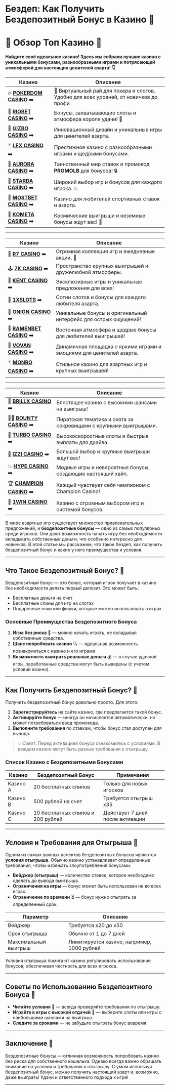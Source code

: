 # Бездеп: Как Получить Бездепозитный Бонус в Казино 🚀
# 🎰 Обзор Топ Казино 🎰

**Найдите своё идеальное казино! Здесь мы собрали лучшие казино с уникальными бонусами, разнообразными играми и потрясающей атмосферой для настоящих ценителей азарта! 👇**

| Казино | Описание |
|--------|----------|
| 🔥 [**POKERDOM CASINO**](https://brandplay.link/Bxg7SC7H) ➡️ | 🎉 Виртуальный рай для покера и слотов. Удобно для всех уровней, от новичков до профи. |
| 🌟 [**RIOBET CASINO**](https://brandplay.link/dtx89f2L) ➡️ | Бонусы, захватывающие слоты и атмосфера короля удачи! 🎰 |
| 🎲 [**GIZBO CASINO**](https://gizbo-tea02.com/c8e962e89) ➡️ | Инновационный дизайн и уникальные игры для ценителей азарта. |
| 🃏 [**LEX CASINO**](https://brandplay.link/2HFTmBc8) ➡️ | Престижное казино с разнообразными играми и щедрыми бонусами. |
| 🌌 [**AURORA CASINO**](https://10trafic-stat2.com/click/668546566bcc6313411604c7/6766/15114/subaccount?promocode=PROMOLB) ➡️ | Таинственный мир ставок и промокод **PROMOLB** для бонусов! 🔒 |
| 🌠 [**STARDA CASINO**](https://brandplay.link/cpFQbWKn) ➡️ | Широкий выбор игр и бонусов для каждого игрока. 💥 |
| 🎯 [**MOSTBET CASINO**](https://ktbtis024ifqfn0mst.com/beQs) ➡️ | Казино для любителей спортивных ставок и азарта. |
| 🚀 [**KOMETA CASINO**](https://brandplay.link/tLG15CCb) ➡️ | Космические выигрыши и неземные бонусы ждут вас! 🌌 |

---

| Казино | Описание |
|--------|----------|
| 🎰 [**R7 CASINO**](https://brandplay.link/zPmNmTWG) ➡️ | Огромная коллекция игр и ежедневные акции. 💎 |
| 🕹️ [**7K CASINO**](https://brandplay.link/dd46bNgD) ➡️ | Пространство крупных выигрышей и дружелюбной атмосферы. |
| 💸 [**KENT CASINO**](https://brandplay.link/tj7BwCb4) ➡️ | Эксклюзивные игры и уникальные предложения для всех! |
| 🎰 [**1XSLOTS**](https://brandplay.link/R4xfxqdm) ➡️ | Сотни слотов и бонусы для каждого любителя азарта. |
| 🧅 [**ONION CASINO**](https://obclk001-2d.top/click?offer_id=986&partner_id=10542&landing_id=1798&utm_medium=affiliate&sub_1=oncasino3) ➡️ | Уникальные бонусы и оригинальный интерфейс для острых ощущений! |
| 🍜 [**RAMENBET CASINO**](https://get.saltyram.com/ru/registration?apkpop=0&partner=p24970p3296034p5526) ➡️ | Восточная атмосфера и щедрые бонусы для любителей выигрышей! |
| 🎉 [**VOVAN CASINO**](https://vovan.site/d098ab058) ➡️ | Динамичная площадка с яркими играми и эмоциями для ценителей азарта. |
| 🃏 [**MONRO CASINO**](https://mnr-ircp01.com/c3ce72a2c) ➡️ | Стильное казино для азартных игр и крупных выигрышей! |

---

| Казино | Описание |
|--------|----------|
| 💎 [**BRILLX CASINO**](https://brillx.uno/BRIVK) ➡️ | Блестящее казино с высокими шансами на выигрыш! |
| 🏴‍☠️ [**BOUNTY CASINO**](https://bounty-casino.de/BOVK) ➡️ | Пиратская тематика и охота за сокровищами с крупными выигрышами. |
| 🚀 [**TURBO CASINO**](https://turbo-casino.tv/TURVK) ➡️ | Высокоскоростные слоты и быстрые выплаты для драйва. |
| 🎰 [**IZZI CASINO**](https://izzi-fr03.com/ca7c8a7b7) ➡️ | Большой выбор и крупные выигрыши ждут вас! |
| 💥 [**HYPE CASINO**](https://hypekaz.com/dc2f44ad0) ➡️ | Модные игры и невероятные бонусы, создающие настоящий хайп. |
| 🏆 [**CHAMPION CASINO**](https://champcasino.ink/pobeda/doa-hats?p80412p305331p112c) ➡️ | Каждый чувствует себя чемпионом с Champion Casino! |
| 🌟 [**1WIN CASINO**](https://brandplay.link/6F5VqbyZ) ➡️ | Казино с огромным выбором игр и системой бонусов. |

В мире азартных игр существует множество привлекательных предложений, и **бездепозитные бонусы** — одно из самых популярных среди игроков. Они дают возможность начать игру без необходимости вкладывать собственные деньги, что особенно интересно для новичков. В этой статье мы расскажем, что такое бездеп, как получить бездепозитный бонус и какие у него преимущества и условия. 

---

## Что Такое Бездепозитный Бонус? 🎁

Бездепозитный бонус — это бонус, который игрок получает в казино без необходимости делать первый депозит. Это может быть:

- Бесплатные деньги на счет
- Бесплатные спины для игр на слотах
- Подарочные очки или фишки, которые можно использовать в играх

### Основные Преимущества Бездепозитного Бонуса

1. **Игра без риска** 💸 — можно начать играть, не вкладывая собственные средства.
2. **Шанс попробовать казино** 🔍 — идеальная возможность познакомиться с казино и его играми.
3. **Возможность выиграть реальные деньги** 💰 — в случае удачной игры, заработанные средства могут быть выведены (с учетом условий казино).

---

## Как Получить Бездепозитный Бонус? 📲

Получить бездепозитный бонус довольно просто. Для этого:

1. **Зарегистрируйтесь** на сайте казино, где предлагается такой бонус.
2. **Активируйте бонус** — иногда он начисляется автоматически, но может потребоваться ввод промокода.
3. **Выполните требования** по ставкам, чтобы бонус стал доступен для вывода.

> 💡 *Совет*: Перед активацией бонуса ознакомьтесь с условиями. В каждом казино могут быть разные требования к отыгрышу.

### Список Казино с Бездепозитными Бонусами

| Казино             | Бездепозитный Бонус                     | Примечания                    |
|--------------------|-----------------------------------------|-------------------------------|
| Казино А          | 20 бесплатных спинов                    | Только для новых игроков      |
| Казино B          | 500 рублей на счет                      | Требуется отыгрыш х35         |
| Казино C          | 10 бесплатных спинов и 200 рублей       | Действует 7 дней после активации |

---

## Условия и Требования для Отыгрыша 📝

Одним из самых важных аспектов бездепозитных бонусов являются **условия отыгрыша**. Обычно казино устанавливает определенные требования, чтобы избежать злоупотребления бонусами.

- **Вейджер (отыгрыш)** — количество ставок, которое необходимо сделать до вывода выигрыша.
- **Ограничения на игры** — бонус может быть использован не во всех играх.
- **Ограничение по времени** ⏳ — бонус нужно отыграть за определенный срок.

| Параметр           | Описание                              |
|--------------------|---------------------------------------|
| Вейджер            | Требуется х20 до х50                  |
| Срок отыгрыша      | Обычно от 1 до 7 дней                 |
| Максимальный выигрыш | Лимитируется казино, например, 1000 рублей |

Условия отыгрыша помогают казино регулировать использование бонусов, обеспечивая честность для всех игроков.

---

## Советы по Использованию Бездепозитного Бонуса 🎯

- **Читайте условия** 🧐 — всегда проверяйте требования по отыгрышу.
- **Играйте в игры с высокой отдачей** 🎰 — выберите слоты или игры с наибольшими шансами на выигрыш.
- **Следите за сроками** — не забудьте отыграть бонус вовремя.

---

## Заключение 🎉

Бездепозитные бонусы — отличная возможность попробовать казино без риска для собственного кошелька. Однако всегда важно обращать внимание на условия и требования к отыгрышу. С умом используя бездепозитный бонус, можно получить настоящий азарт и, возможно, даже выиграть! Удачи и ответственного подхода к игре!

---


